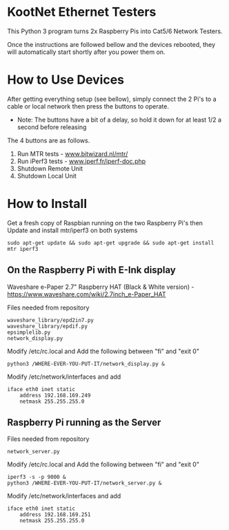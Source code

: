 # KootNet Ethernet Testers
This Python 3 program turns 2x Raspberry Pis into Cat5/6 Network Testers. 

Once the instructions are followed bellow and the devices rebooted, they will automatically start shortly after you power them on.

How to Use Devices
====================
After getting everything setup (see bellow), simply connect the 2 Pi's to a cable or local network then press the buttons to operate.  
* Note: The buttons have a bit of a delay, so hold it down for at least 1/2 a second before releasing

The 4 buttons are as follows.
1. Run MTR tests - www.bitwizard.nl/mtr/
2. Run iPerf3 tests - www.iperf.fr/iperf-doc.php
3. Shutdown Remote Unit
4. Shutdown Local Unit

How to Install 
====================
Get a fresh copy of Raspbian running on the two Raspberry Pi's then Update and install mtr/iperf3 on both systems 

```sudo apt-get update && sudo apt-get upgrade && sudo apt-get install mtr iperf3```

On the Raspberry Pi with E-Ink display
---------------------
Waveshare e-Paper 2.7" Raspberry HAT (Black & White version) - https://www.waveshare.com/wiki/2.7inch_e-Paper_HAT

Files needed from repository
```
waveshare_library/epd2in7.py
waveshare_library/epdif.py
epsimplelib.py
network_display.py
```

Modify /etc/rc.local and Add the following between "fi" and "exit 0"
```
python3 /WHERE-EVER-YOU-PUT-IT/network_display.py &
```

Modify /etc/network/interfaces and add
```
iface eth0 inet static
    address 192.168.169.249
    netmask 255.255.255.0
```


Raspberry Pi running as the Server
---------------------
Files needed from repository
```
network_server.py
```

Modify /etc/rc.local and Add the following between "fi" and "exit 0"
```
iperf3 -s -p 9000 &
python3 /WHERE-EVER-YOU-PUT-IT/network_server.py &
```

Modify /etc/network/interfaces and add
```
iface eth0 inet static
    address 192.168.169.251
    netmask 255.255.255.0
```
